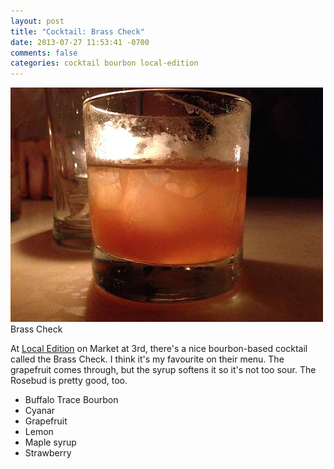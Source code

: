 ```yaml
---
layout: post
title: "Cocktail: Brass Check"
date: 2013-07-27 11:53:41 -0700
comments: false
categories: cocktail bourbon local-edition
---
```



<div class="img">
  <img src="/images/cocktails/brass-check.jpg">
  <div class="alt">Brass Check</div>
</div>

At [Local Edition](http://localeditionsf.com/) on Market at 3rd, there's a nice bourbon-based cocktail called the Brass Check. I think it's my favourite on their menu. The grapefruit comes through, but the syrup softens it so it's not too sour. The Rosebud is pretty good, too.

- Buffalo Trace Bourbon
- Cyanar
- Grapefruit
- Lemon
- Maple syrup
- Strawberry